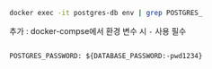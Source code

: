 
```bash
docker exec -it postgres-db env | grep POSTGRES_
```

추가 : docker-compse에서 환경 변수 시 `-` 사용 필수 
```

POSTGRES_PASSWORD: ${DATABASE_PASSWORD:-pwd1234}
```
			
